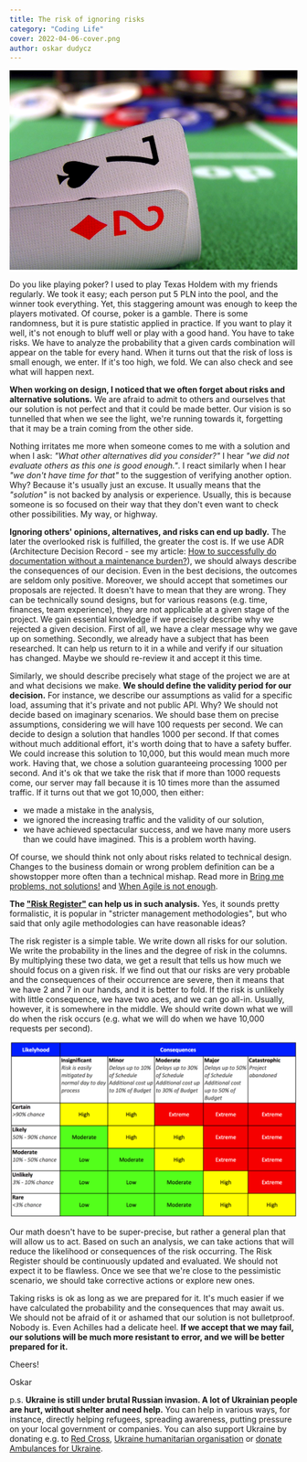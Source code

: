```yaml
---
title: The risk of ignoring risks
category: "Coding Life"
cover: 2022-04-06-cover.png
author: oskar dudycz
---
```


![cover](2022-04-06-cover.png)

Do you like playing poker? I used to play Texas Holdem with my friends regularly. We took it easy; each person put 5 PLN into the pool, and the winner took everything. Yet, this staggering amount was enough to keep the players motivated. Of course, poker is a gamble. There is some randomness, but it is pure statistic applied in practice. If you want to play it well, it's not enough to bluff well or play with a good hand. You have to take risks. We have to analyze the probability that a given cards combination will appear on the table for every hand. When it turns out that the risk of loss is small enough, we enter. If it's too high, we fold. We can also check and see what will happen next.

**When working on design, I noticed that we often forget about risks and alternative solutions.** We are afraid to admit to others and ourselves that our solution is not perfect and that it could be made better. Our vision is so tunnelled that when we see the light, we're running towards it, forgetting that it may be a train coming from the other side.

Nothing irritates me more when someone comes to me with a solution and when I ask: _"What other alternatives did you consider?"_ I hear _"we did not evaluate others as this one is good enough."_. I react similarly when I hear _"we don't have time for that"_ to the suggestion of verifying another option. Why? Because it's usually just an excuse. It usually means that the _"solution"_ is not backed by analysis or experience. Usually, this is because someone is so focused on their way that they don't even want to check other possibilities. My way, or highway.

**Ignoring others' opinions, alternatives, and risks can end up badly.** The later the overlooked risk is fulfilled, the greater the cost is. If we use ADR (Architecture Decision Record - see my article: [How to successfully do documentation without a maintenance burden?](/en/how_to_successfully_do_documentation_without_maintenance_burden/)), we should always describe the consequences of our decision. Even in the best decisions, the outcomes are seldom only positive. Moreover, we should accept that sometimes our proposals are rejected. It doesn't have to mean that they are wrong. They can be technically sound designs, but for various reasons (e.g. time, finances, team experience), they are not applicable at a given stage of the project. We gain essential knowledge if we precisely describe why we rejected a given decision. First of all, we have a clear message why we gave up on something. Secondly, we already have a subject that has been researched. It can help us return to it in a while and verify if our situation has changed. Maybe we should re-review it and accept it this time.

Similarly, we should describe precisely what stage of the project we are at and what decisions we make. **We should define the validity period for our decision.** For instance, we describe our assumptions as valid for a specific load, assuming that it's private and not public API. Why? We should not decide based on imaginary scenarios. We should base them on precise assumptions, considering we will have 100 requests per second. We can decide to design a solution that handles 1000 per second. If that comes without much additional effort, it's worth doing that to have a safety buffer. We could increase this solution to 10,000, but this would mean much more work. Having that, we chose a solution guaranteeing processing 1000 per second. And it's ok that we take the risk that if more than 1000 requests come, our server may fall because it is 10 times more than the assumed traffic. If it turns out that we got 10,000, then either:
- we made a mistake in the analysis,
- we ignored the increasing traffic and the validity of our solution,
- we have achieved spectacular success, and we have many more users than we could have imagined. This is a problem worth having.

Of course, we should think not only about risks related to technical design. Changes to the business domain or wrong problem definition can be a showstopper more often than a technical mishap. Read more in [Bring me problems, not solutions!](/en/bring_me_problems_not_solutions/) and [When Agile is not enough](/en/when_agile_is_not_enough/).

**The ["Risk Register"](https://monday.com/blog/project-management/risk-register/) can help us in such analysis.** Yes, it sounds pretty formalistic, it is popular in "stricter management methodologies", but who said that only agile methodologies can have reasonable ideas?

The risk register is a simple table. We write down all risks for our solution. We write the probability in the lines and the degree of risk in the columns. By multiplying these two data, we get a result that tells us how much we should focus on a given risk. If we find out that our risks are very probable and the consequences of their occurrence are severe, then it means that we have 2 and 7 in our hands, and it is better to fold. If the risk is unlikely with little consequence, we have two aces, and we can go all-in. Usually, however, it is somewhere in the middle. We should write down what we will do when the risk occurs (e.g. what we will do when we have 10,000 requests per second). 

![cover](2022-04-06-risk-matrix.png)

Our math doesn't have to be super-precise, but rather a general plan that will allow us to act. Based on such an analysis, we can take actions that will reduce the likelihood or consequences of the risk occurring. The Risk Register should be continuously updated and evaluated. We should not expect it to be flawless. Once we see that we're close to the pessimistic scenario, we should take corrective actions or explore new ones.

Taking risks is ok as long as we are prepared for it. It's much easier if we have calculated the probability and the consequences that may await us. We should not be afraid of it or ashamed that our solution is not bulletproof. Nobody is. Even Achilles had a delicate heel. **If we accept that we may fail, our solutions will be much more resistant to error, and we will be better prepared for it.**

Cheers!

Oskar

p.s. **Ukraine is still under brutal Russian invasion. A lot of Ukrainian people are hurt, without shelter and need help.** You can help in various ways, for instance, directly helping refugees, spreading awareness, putting pressure on your local government or companies. You can also support Ukraine by donating e.g. to [Red Cross](https://www.icrc.org/en/donate/ukraine), [Ukraine humanitarian organisation](https://savelife.in.ua/en/donate/) or [donate Ambulances for Ukraine](https://www.gofundme.com/f/help-to-save-the-lives-of-civilians-in-a-war-zone).
